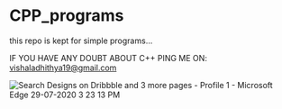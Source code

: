 # CPP_programs

this repo is kept for simple programs...

IF  YOU HAVE ANY DOUBT ABOUT C++ PING ME ON:
     vishaladhithya19@gmail.com



![Search Designs on Dribbble and 3 more pages - Profile 1 - Microsoft​ Edge 29-07-2020 3 23 13 PM](https://user-images.githubusercontent.com/58595594/88786171-d1596480-d1af-11ea-914a-43158b3290d0.png)
